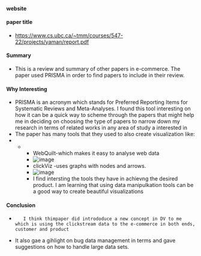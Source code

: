 ####  website
####  paper title   
-  https://www.cs.ubc.ca/~tmm/courses/547-22/projects/yaman/report.pdf

#### Summary 
-  This is a review and summary of other papers in e-commerce. The paper used PRISMA in order  to find papers to include in their review.
####  Why Interesting 
-  PRISMA is an acronym which stands for Preferred Reporting Items for Systematic Reviews and Meta-Analyses. I found this tool interesting on how it can be a quick way to scheme through the papers that might help me in deciding on choosing the type of papers to narrow down my research in terms of related works in any area of study a interested in
-  The paper has many tools that they used to also create visualization like:
-    -  -  WebQuilt-which makes it easy to analyse web data
        -  ![image](https://github.com/lomuaphe/reflections-research/assets/1378493/f7b41491-f7b1-46b2-8e6f-809417313ebc)
        -  clickViz -uses graphs with nodes and arrows.
        -  ![image](https://github.com/lomuaphe/reflections-research/assets/1378493/6e86da11-1949-4b50-b469-efafde06c315)
        -  I find intersting the tools they have in achievng the desired product. I am learning that using data manipulkation tools can be a good way to create beautiful visualizations 

####        Conclusion
-        I think thimpaper did intrododuce a new concept in DV to me which is using the clickstream data to the e-commerce in both ends, customer and product
-    It also gae a gihlight on bug data management in terms and gave suggestions on how to handle large data sets. 
